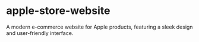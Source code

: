 # apple-store-website
A modern e-commerce website for Apple products, featuring a sleek design and user-friendly interface.
